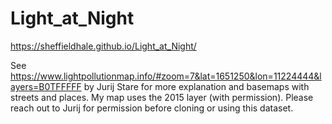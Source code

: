 # Light_at_Night

https://sheffieldhale.github.io/Light_at_Night/


See https://www.lightpollutionmap.info/#zoom=7&lat=1651250&lon=11224444&layers=B0TFFFFF by Jurij Stare for more explanation and basemaps with streets and places. My map uses the 2015 layer (with permission). Please reach out to Jurij for permission before cloning or using this dataset.
